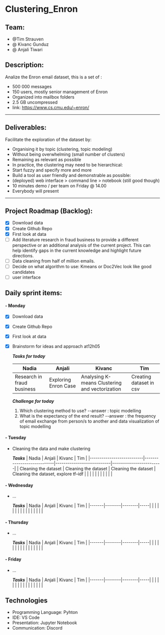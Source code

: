 # Clustering_Enron


## Team:
- @Tim Strauven
- @ Kivanc Gunduz
- @ Anjali Tiwari

## Description:

Analize the Enron email dataset, this is a set of :
- 500 000 messages
- 150 users, mostly senior management of Enron
- Organized into mailbox folders
- 2.5 GB uncompressed
- link: https://www.cs.cmu.edu/~enron/
---
## Deliverables:

 Facilitate the exploration of the dataset by:
-  Organising it by topic (clustering, topic modeling)
- Without being overwhelming (small number of clusters)
- Remaining as relevant as possible
- In practice, the clustering may need to be hierarchical:
- Start fuzzy and specify more and more
- Build a tool as user friendly and demonstrable as possible:
- (deployed) web interface > command line > notebook (still good though)
- 10 minutes demo / per team on Friday @ 14.00
- Everybody will present
---

## Project Roadmap (Backlog):

- [X] Download data
- [X] Create Github Repo
- [X] First look at data
- [ ] Add literature research in fraud business to provide a different perspective or an additional analysis of the current project. This can help identify gaps in the current knowledge and highlight future directions. 
- [ ] Data cleaning from half of million emails. 
- [ ] Decide on what algorithm to use: Kmeans or Doc2Vec look like good candidates
- [ ] user interface

## Daily sprint items:

#### - Monday
- [X] Download data
- [X] Create Github Repo
- [X] First look at data
- [X] Brainstorm for ideas and approach at12h05

    ***Tasks for today***
    
    |          Nadia                  |        Anjali            |         Kivanc                                  |          Tim               |
    |---------------------------------|--------------------------|-------------------------------------------------|----------------------------|
    |    Research in fraud business   |    Exploring Enron Case  | Analysing K-means Clustering and vectorization  |   Creating dataset in csv  |
   
    ***Challenge for today***
    1. Which clustering method to use? --answer : topic modelling
    2. What is the expectancy of the end result? --answer : the frequency of email exchange from person/s to another and data visualization of topic 
      modelling
   
#### - Tuesday
- Cleaning the data and make clustering

    ***Tasks***
    |           Nadia           |           Anjali           |           Kivanc           |           Tim           |
    |---------------------------|----------------------------|----------------------------|-------------------------|
    |   Cleaning the dataset    |  Cleaning the dataset      |  Cleaning the dataset      |  Cleaning the dataset, explore tf–idf  |
    |       |        |        |     |
    |       |        |        |     |
#### - Wednesday
- ...

    ***Tasks***
    | Nadia | Anjali | Kivanc | Tim |
    |-------|--------|--------|-----|
    |       |        |        |     |
    |       |        |        |     |
    |       |        |        |     |
#### - Thursday
- ...

    ***Tasks***
    | Nadia | Anjali | Kivanc | Tim |
    |-------|--------|--------|-----|
    |       |        |        |     |
    |       |        |        |     |
    |       |        |        |     |
#### - Friday
- ...

    ***Tasks***
    | Nadia | Anjali | Kivanc | Tim |
    |-------|--------|--------|-----|
    |       |        |        |     |
    |       |        |        |     |
    |       |        |        |     |


## Technologies

- Programming Language: Pyhton
- IDE: VS Code
- Presentation: Jupyter Notebook
- Communication: Discord
